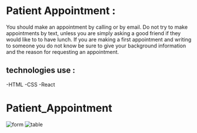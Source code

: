 # Patient Appointment :
You should make an appointment by calling or by email. Do not try to make appointments by text, unless you are simply asking a good friend if they would like to to have lunch. If you are making a first appointment and writing to someone you do not know be sure to give your background information and the reason for requesting an appointment.

## technologies use :
-HTML
-CSS
-React

# Patient_Appointment

![form](https://i.ibb.co/nj0YYyb/Web-capture-22-1-2024-161411-localhost.jpg)
![table](https://i.ibb.co/ZxGgfbB/Web-capture-22-1-2024-161519-localhost.jpg)

